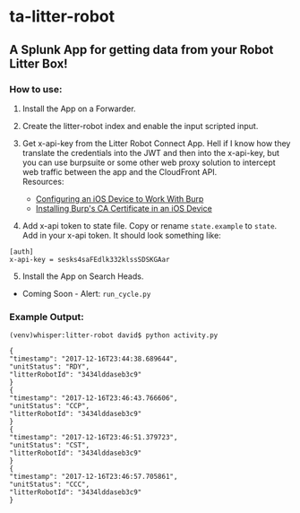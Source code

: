 ta-litter-robot
============


A Splunk App for getting data from your Robot Litter Box!
---------------------------------------------------------

### How to use:

1. Install the App on a Forwarder.

2. Create the litter-robot index and enable the input scripted input.

3. Get x-api-key from the Litter Robot Connect App. Hell if I know how they translate the credentials into the JWT and then into the x-api-key, but you can use burpsuite or some other web proxy solution to intercept web traffic between the app and the CloudFront API.  
Resources:
   * [Configuring an iOS Device to Work With Burp](https://support.portswigger.net/customer/portal/articles/1841108-configuring-an-ios-device-to-work-with-burp)
   * [Installing Burp's CA Certificate in an iOS Device](https://support.portswigger.net/customer/portal/articles/1841109-Mobile%20Set-up\_iOS%20Device%20-%20Installing%20CA%20Certificate.html)

4. Add x-api token to state file. Copy or rename `state.example` to `state`. Add in your x-api token.  It should look something like:
```
[auth]
x-api-key = sesks4saFEdlk332klssSDSKGAar
```

5. Install the App on Search Heads.

* Coming Soon - Alert: `run_cycle.py`

### Example Output:

    (venv)whisper:litter-robot david$ python activity.py 

    {
	"timestamp": "2017-12-16T23:44:38.689644", 
	"unitStatus": "RDY", 
	"litterRobotId": "3434lddaseb3c9"
    }
    {
	"timestamp": "2017-12-16T23:46:43.766606", 
	"unitStatus": "CCP", 
	"litterRobotId": "3434lddaseb3c9"
    }
    {
	"timestamp": "2017-12-16T23:46:51.379723", 
	"unitStatus": "CST", 
	"litterRobotId": "3434lddaseb3c9"
    }
    {
	"timestamp": "2017-12-16T23:46:57.705861", 
	"unitStatus": "CCC", 
	"litterRobotId": "3434lddaseb3c9"
    }
